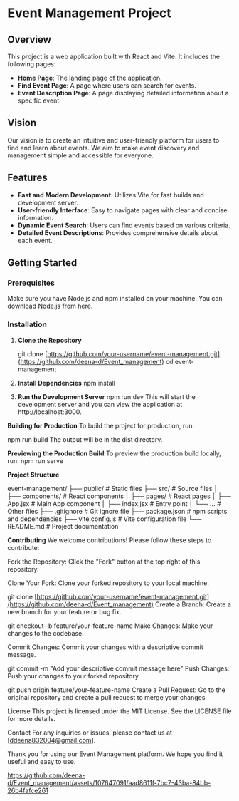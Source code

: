 # Event Management Project

## Overview

This project is a web application built with React and Vite. It includes the following pages:
- **Home Page**: The landing page of the application.
- **Find Event Page**: A page where users can search for events.
- **Event Description Page**: A page displaying detailed information about a specific event.

## Vision

Our vision is to create an intuitive and user-friendly platform for users to find and learn about events. We aim to make event discovery and management simple and accessible for everyone.

## Features

- **Fast and Modern Development**: Utilizes Vite for fast builds and development server.
- **User-friendly Interface**: Easy to navigate pages with clear and concise information.
- **Dynamic Event Search**: Users can find events based on various criteria.
- **Detailed Event Descriptions**: Provides comprehensive details about each event.

## Getting Started

### Prerequisites

Make sure you have Node.js and npm installed on your machine. You can download Node.js from [here](https://nodejs.org/).

### Installation

1. **Clone the Repository**

   git clone [https://github.com/your-username/event-management.git](https://github.com/deena-d/Event_management)
   cd event-management
2. **Install Dependencies**
  npm install
3. **Run the Development Server**
   npm run dev
   This will start the development server and you can view the application at http://localhost:3000.

**Building for Production**
To build the project for production, run:

npm run build
The output will be in the dist directory.

**Previewing the Production Build**
To preview the production build locally, run:
npm run serve

**Project Structure**

event-management/
├── public/                 # Static files
├── src/                    # Source files
│   ├── components/         # React components
│   ├── pages/              # React pages
│   ├── App.jsx             # Main App component
│   ├── index.jsx           # Entry point
│   └── ...                 # Other files
├── .gitignore              # Git ignore file
├── package.json            # npm scripts and dependencies
├── vite.config.js          # Vite configuration file
└── README.md               # Project documentation

**Contributing**
We welcome contributions! Please follow these steps to contribute:

Fork the Repository: Click the "Fork" button at the top right of this repository.

Clone Your Fork: Clone your forked repository to your local machine.

git clone [https://github.com/your-username/event-management.git](https://github.com/deena-d/Event_management)
Create a Branch: Create a new branch for your feature or bug fix.

git checkout -b feature/your-feature-name
Make Changes: Make your changes to the codebase.

Commit Changes: Commit your changes with a descriptive commit message.


git commit -m "Add your descriptive commit message here"
Push Changes: Push your changes to your forked repository.

git push origin feature/your-feature-name
Create a Pull Request: Go to the original repository and create a pull request to merge your changes.

License
This project is licensed under the MIT License. See the LICENSE file for more details.

Contact
For any inquiries or issues, please contact us at [ddeena832004@gmail.com].

Thank you for using our Event Management platform. We hope you find it useful and easy to use.




https://github.com/deena-d/Event_management/assets/107647091/aad8611f-7bc7-43ba-84bb-26b4fafce261

